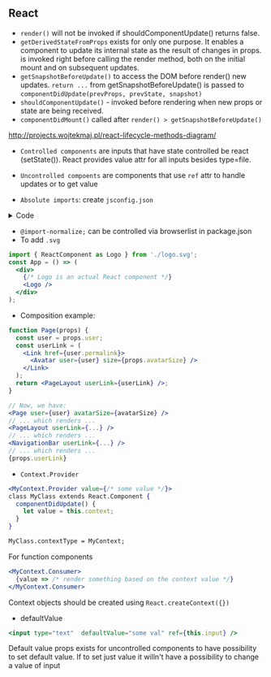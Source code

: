 ## React

- `render()` will not be invoked if shouldComponentUpdate() returns false.
- `getDerivedStateFromProps` exists for only one purpose. It enables a component to update its internal state as the result of changes in props.
is invoked right before calling the render method, both on the initial mount and on subsequent updates.
- `getSnapshotBeforeUpdate()` to access the DOM before render() new updates. `return ...` from getSnapshotBeforeUpdate() is passed to 
`componentDidUpdate(prevProps, prevState, snapshot)`
- `shouldComponentUpdate()` - invoked before rendering when new props or state are being received.
- `componentDidMount()` called after `render() > getSnapshotBeforeUpdate()`

http://projects.wojtekmaj.pl/react-lifecycle-methods-diagram/

- `Controlled components` are inputs that have state controlled be react (setState()). React provides value attr for all inputs besides type=file.
- `Uncontrolled compoents` are components that use `ref` attr to handle updates or to get value

- `Absolute imports`: create `jsconfig.json` 
<details>
<summary>Code</summary>

```json
{
  "compilerOptions": {
    "baseUrl": "src"
  },
  "include": ["src"]
}
```
</details>


- `@import-normalize;` can be controlled via browserlist in package.json
- To add `.svg`
```jsx
import { ReactComponent as Logo } from './logo.svg';
const App = () => (
  <div>
    {/* Logo is an actual React component */}
    <Logo />
  </div>
);
```
- Composition example:

```jsx
function Page(props) {
  const user = props.user;
  const userLink = (
    <Link href={user.permalink}>
      <Avatar user={user} size={props.avatarSize} />
    </Link>
  );
  return <PageLayout userLink={userLink} />;
}

// Now, we have:
<Page user={user} avatarSize={avatarSize} />
// ... which renders ...
<PageLayout userLink={...} />
// ... which renders ...
<NavigationBar userLink={...} />
// ... which renders ...
{props.userLink}
```
- `Context.Provider`
```jsx
<MyContext.Provider value={/* some value */}>
class MyClass extends React.Component {
  componentDidUpdate() {
    let value = this.context;
  }
}

MyClass.contextType = MyContext;
```
For function components
```jsx
<MyContext.Consumer>
  {value => /* render something based on the context value */}
</MyContext.Consumer>
```
Context objects should be created using 
`React.createContext({})`

- defaultValue 
```jsx
<input type="text"  defaultValue="some val" ref={this.input} /> 
``` 
Default value props exists for uncontrolled components to have possibility to set default value. If to set just value it willn't have a possibility to change a value of input
